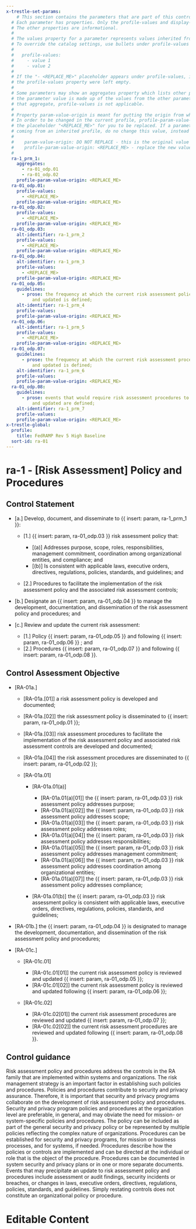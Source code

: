 ```yaml
---
x-trestle-set-params:
    # This section contains the parameters that are part of this control.
  # Each parameter has properties. Only the profile-values and display-name properties are editable.
  # The other properties are informational.
  #
  # The values property for a parameter represents values inherited from the OSCAL catalog.
  # To override the catalog settings, use bullets under profile-values as shown below:
  #
  #   profile-values:
  #     - value 1
  #     - value 2
  #
  # If the "- <REPLACE_ME>" placeholder appears under profile-values, it is the same as if
  # the profile-values property were left empty.
  #
  # Some parameters may show an aggregates property which lists other parameters. This means
  # the parameter value is made up of the values from the other parameters. For parameters
  # that aggregate, profile-values is not applicable.
  #
  # Property param-value-origin is meant for putting the origin from where that parameter comes from.
  # In order to be changed in the current profile, profile-param-value-origin property will be displayed with
  # the placeholder "<REPLACE_ME>" for you to be replaced. If a parameter already has a param-value-origin
  # coming from an inherited profile, do no change this value, instead use profile-param-value-origin as follows:
  #
  #    param-value-origin: DO NOT REPLACE - this is the original value
  #    profile-param-value-origin: <REPLACE_ME> - replace the new value required HERE
  #
  ra-1_prm_1:
    aggregates:
      - ra-01_odp.01
      - ra-01_odp.02
    profile-param-value-origin: <REPLACE_ME>
  ra-01_odp.01:
    profile-values:
      - <REPLACE_ME>
    profile-param-value-origin: <REPLACE_ME>
  ra-01_odp.02:
    profile-values:
      - <REPLACE_ME>
    profile-param-value-origin: <REPLACE_ME>
  ra-01_odp.03:
    alt-identifier: ra-1_prm_2
    profile-values:
      - <REPLACE_ME>
    profile-param-value-origin: <REPLACE_ME>
  ra-01_odp.04:
    alt-identifier: ra-1_prm_3
    profile-values:
      - <REPLACE_ME>
    profile-param-value-origin: <REPLACE_ME>
  ra-01_odp.05:
    guidelines:
      - prose: the frequency at which the current risk assessment policy is reviewed
          and updated is defined;
    alt-identifier: ra-1_prm_4
    profile-values:
    profile-param-value-origin: <REPLACE_ME>
  ra-01_odp.06:
    alt-identifier: ra-1_prm_5
    profile-values:
      - <REPLACE_ME>
    profile-param-value-origin: <REPLACE_ME>
  ra-01_odp.07:
    guidelines:
      - prose: the frequency at which the current risk assessment procedures are reviewed
          and updated is defined;
    alt-identifier: ra-1_prm_6
    profile-values:
    profile-param-value-origin: <REPLACE_ME>
  ra-01_odp.08:
    guidelines:
      - prose: events that would require risk assessment procedures to be reviewed
          and updated are defined;
    alt-identifier: ra-1_prm_7
    profile-values:
    profile-param-value-origin: <REPLACE_ME>
x-trestle-global:
  profile:
    title: FedRAMP Rev 5 High Baseline
  sort-id: ra-01
---
```


# ra-1 - \[Risk Assessment\] Policy and Procedures

## Control Statement

- \[a.\] Develop, document, and disseminate to {{ insert: param, ra-1_prm_1 }}:

  - \[1.\] {{ insert: param, ra-01_odp.03 }} risk assessment policy that:

    - \[(a)\] Addresses purpose, scope, roles, responsibilities, management commitment, coordination among organizational entities, and compliance; and
    - \[(b)\] Is consistent with applicable laws, executive orders, directives, regulations, policies, standards, and guidelines; and

  - \[2.\] Procedures to facilitate the implementation of the risk assessment policy and the associated risk assessment controls;

- \[b.\] Designate an {{ insert: param, ra-01_odp.04 }} to manage the development, documentation, and dissemination of the risk assessment policy and procedures; and

- \[c.\] Review and update the current risk assessment:

  - \[1.\] Policy {{ insert: param, ra-01_odp.05 }} and following {{ insert: param, ra-01_odp.06 }} ; and
  - \[2.\] Procedures {{ insert: param, ra-01_odp.07 }} and following {{ insert: param, ra-01_odp.08 }}.

## Control Assessment Objective

- \[RA-01a.\]

  - \[RA-01a.[01]\] a risk assessment policy is developed and documented;
  - \[RA-01a.[02]\] the risk assessment policy is disseminated to {{ insert: param, ra-01_odp.01 }};
  - \[RA-01a.[03]\] risk assessment procedures to facilitate the implementation of the risk assessment policy and associated risk assessment controls are developed and documented;
  - \[RA-01a.[04]\] the risk assessment procedures are disseminated to {{ insert: param, ra-01_odp.02 }};
  - \[RA-01a.01\]

    - \[RA-01a.01(a)\]

      - \[RA-01a.01(a)[01]\] the {{ insert: param, ra-01_odp.03 }} risk assessment policy addresses purpose;
      - \[RA-01a.01(a)[02]\] the {{ insert: param, ra-01_odp.03 }} risk assessment policy addresses scope;
      - \[RA-01a.01(a)[03]\] the {{ insert: param, ra-01_odp.03 }} risk assessment policy addresses roles;
      - \[RA-01a.01(a)[04]\] the {{ insert: param, ra-01_odp.03 }} risk assessment policy addresses responsibilities;
      - \[RA-01a.01(a)[05]\] the {{ insert: param, ra-01_odp.03 }} risk assessment policy addresses management commitment;
      - \[RA-01a.01(a)[06]\] the {{ insert: param, ra-01_odp.03 }} risk assessment policy addresses coordination among organizational entities;
      - \[RA-01a.01(a)[07]\] the {{ insert: param, ra-01_odp.03 }} risk assessment policy addresses compliance;

    - \[RA-01a.01(b)\] the {{ insert: param, ra-01_odp.03 }} risk assessment policy is consistent with applicable laws, executive orders, directives, regulations, policies, standards, and guidelines;

- \[RA-01b.\] the {{ insert: param, ra-01_odp.04 }} is designated to manage the development, documentation, and dissemination of the risk assessment policy and procedures;

- \[RA-01c.\]

  - \[RA-01c.01\]

    - \[RA-01c.01[01]\] the current risk assessment policy is reviewed and updated {{ insert: param, ra-01_odp.05 }};
    - \[RA-01c.01[02]\] the current risk assessment policy is reviewed and updated following {{ insert: param, ra-01_odp.06 }};

  - \[RA-01c.02\]

    - \[RA-01c.02[01]\] the current risk assessment procedures are reviewed and updated {{ insert: param, ra-01_odp.07 }};
    - \[RA-01c.02[02]\] the current risk assessment procedures are reviewed and updated following {{ insert: param, ra-01_odp.08 }}.

## Control guidance

Risk assessment policy and procedures address the controls in the RA family that are implemented within systems and organizations. The risk management strategy is an important factor in establishing such policies and procedures. Policies and procedures contribute to security and privacy assurance. Therefore, it is important that security and privacy programs collaborate on the development of risk assessment policy and procedures. Security and privacy program policies and procedures at the organization level are preferable, in general, and may obviate the need for mission- or system-specific policies and procedures. The policy can be included as part of the general security and privacy policy or be represented by multiple policies reflecting the complex nature of organizations. Procedures can be established for security and privacy programs, for mission or business processes, and for systems, if needed. Procedures describe how the policies or controls are implemented and can be directed at the individual or role that is the object of the procedure. Procedures can be documented in system security and privacy plans or in one or more separate documents. Events that may precipitate an update to risk assessment policy and procedures include assessment or audit findings, security incidents or breaches, or changes in laws, executive orders, directives, regulations, policies, standards, and guidelines. Simply restating controls does not constitute an organizational policy or procedure.

# Editable Content

<!-- Make additions and edits below -->
<!-- The above represents the contents of the control as received by the profile, prior to additions. -->
<!-- If the profile makes additions to the control, they will appear below. -->
<!-- The above markdown may not be edited but you may edit the content below, and/or introduce new additions to be made by the profile. -->
<!-- If there is a yaml header at the top, parameter values may be edited. Use --set-parameters to incorporate the changes during assembly. -->
<!-- The content here will then replace what is in the profile for this control, after running profile-assemble. -->
<!-- The current profile has no added parts for this control, but you may add new ones here. -->
<!-- Each addition must have a heading either of the form ## Control my_addition_name -->
<!-- or ## Part a. (where the a. refers to one of the control statement labels.) -->
<!-- "## Control" parts are new parts added after the statement part. -->
<!-- "## Part" parts are new parts added into the top-level statement part with that label. -->
<!-- Subparts may be added with nested hash levels of the form ### My Subpart Name -->
<!-- underneath the parent ## Control or ## Part being added -->
<!-- See https://oscal-compass.github.io/compliance-trestle/tutorials/ssp_profile_catalog_authoring/ssp_profile_catalog_authoring for guidance. -->
